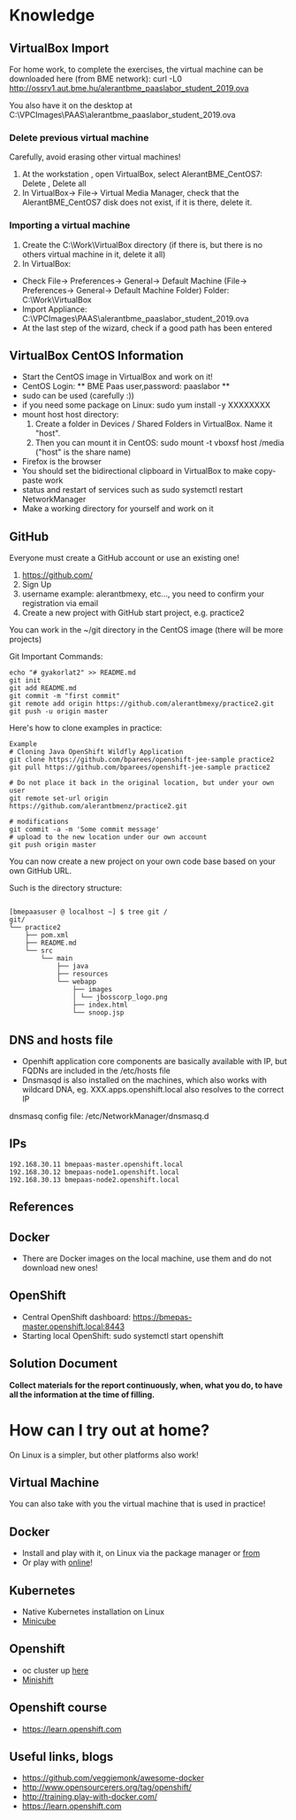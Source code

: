# Knowledge

## VirtualBox Import

For home work, to complete the exercises, the virtual machine can be downloaded here (from BME network): 
curl -L0 http://ossrv1.aut.bme.hu/alerantbme_paaslabor_student_2019.ova

You also have it on the desktop at C:\VPCImages\PAAS\alerantbme_paaslabor_student_2019.ova

### Delete previous virtual machine
Carefully, avoid erasing other virtual machines!

1. At the workstation , open VirtualBox, select AlerantBME_CentOS7: Delete , Delete all 
2. In VirtualBox-> File-> Virtual Media Manager, check that the AlerantBME_CentOS7 disk does not exist, if it is there, delete it.

### Importing a virtual machine
1. Create the C:\Work\VirtualBox directory (if there is, but there is no others virtual machine in it, delete it all)
2. In VirtualBox:
- Check File-> Preferences-> General-> Default Machine (File-> Preferences-> General-> Default Machine Folder) Folder: C:\Work\VirtualBox
- Import Appliance: C:\VPCImages\PAAS\alerantbme_paaslabor_student_2019.ova
- At the last step of the wizard, check if a good path has been entered

## VirtualBox CentOS Information
- Start the CentOS image in VirtualBox and work on it!
- CentOS Login: ** BME Paas user,password: paaslabor **
- sudo can be used (carefully :))
- if you need some package on Linux: sudo yum install -y XXXXXXXX
- mount host host directory:
    1. Create a folder in Devices / Shared Folders in VirtualBox. Name it "host".
    2. Then you can mount it in CentOS: sudo mount -t vboxsf host /media ("host" is the share name)
- Firefox is the browser
- You should set the bidirectional clipboard in VirtualBox to make copy-paste work
- status and restart of services such as sudo systemctl restart NetworkManager
- Make a working directory for yourself and work on it

## GitHub

Everyone must create a GitHub account or use an existing one!

1. https://github.com/
2. Sign Up
3. username example: alerantbmexy, etc..., you need to confirm your registration via email
4. Create a new project with GitHub start project, e.g. practice2

You can work in the ~/git directory in the CentOS image (there will be more projects)

Git Important Commands:
```Shell
echo "# gyakorlat2" >> README.md
git init
git add README.md
git commit -m "first commit"
git remote add origin https://github.com/alerantbmexy/practice2.git
git push -u origin master
```

Here's how to clone examples in practice:
```Shell
Example 
# Cloning Java OpenShift Wildfly Application
git clone https://github.com/bparees/openshift-jee-sample practice2
git pull https://github.com/bparees/openshift-jee-sample practice2

# Do not place it back in the original location, but under your own user
git remote set-url origin https://github.com/alerantbmenz/practice2.git

# modifications
git commit -a -m 'Some commit message'
# upload to the new location under our own account
git push origin master
```

You can now create a new project on your own code base based on your own GitHub URL.

Such is the directory structure:

```Shell

[bmepaasuser @ localhost ~] $ tree git /
git/
└── practice2
    ├── pom.xml
    ├── README.md
    └── src
        └── main
            ├── java
            ├── resources
            └── webapp
                ├── images
                │ └── jbosscorp_logo.png
                ├── index.html
                └── snoop.jsp

```

## DNS and hosts file
- Openhift application core components are basically available with IP, but FQDNs are included in the /etc/hosts file
- Dnsmasqd is also installed on the machines, which also works with wildcard DNA, eg. XXX.apps.openshift.local also resolves to the correct IP

dnsmasq config file: /etc/NetworkManager/dnsmasq.d

## IPs
```Shell
192.168.30.11 bmepaas-master.openshift.local
192.168.30.12 bmepaas-node1.openshift.local
192.168.30.13 bmepaas-node2.openshift.local
```


## References

## Docker 
- There are Docker images on the local machine, use them and do not download new ones!

## OpenShift 
- Central OpenShift dashboard: https://bmepas-master.openshift.local:8443
- Starting local OpenShift: sudo systemctl start openshift

## Solution Document

**Collect materials for the report continuously, when, what you do, to have all the information at the time of filling.**

# How can I try out at home?
On Linux is a simpler, but other platforms also work!

## Virtual Machine
You can also take with you the virtual machine that is used in practice!

## Docker
- Install and play with it, on Linux via the package manager or [from](https://store.docker.com/search?offering=community&type=edition) 
- Or play with [online](http://training.play-with-docker.com/)!

## Kubernetes
- Native Kubernetes installation on Linux
- [Minicube](https://github.com/kubernetes/minikube)

## Openshift
- oc cluster up [here](https://www.okd.io/)
- [Minishift](https://github.com/minishift/minishift)

## Openshift course
- https://learn.openshift.com

## Useful links, blogs
- https://github.com/veggiemonk/awesome-docker
- http://www.opensourcerers.org/tag/openshift/
- http://training.play-with-docker.com/
- https://learn.openshift.com
